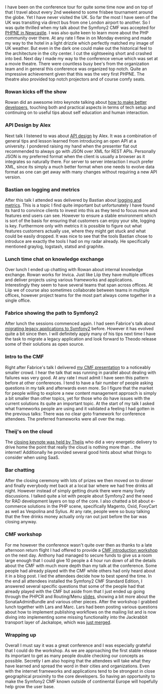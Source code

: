 I have been on the conference tour for quite some time now and on top of that I travel about every 2nd weekend to some frisbee tournament around the globe. Yet I have never visited the UK. So far the most I have seen of the UK was transiting via direct bus from one London airport to another. So I was quite thrilled when my talk about the Symfony2 CMF was accepted for [PHPNE in Newcastle](http://conference.phpne.org.uk). I was also quite keen to learn more about the PHP community over there. At any rate I flew in on Monday evening and made my way to the hotel in a light drizzle which perfectly matched my image of UK weather. But even in the dark one could make out the historical feel to the architecture in the city center. I cut the sightseeing short and crashed into bed. Next day I made my way to the conference venue which was set at a movie theatre. There were countless busy bee's from the organization team and in general this conference was organized top notch. Quite an impressive achievement given that this was the very first PHPNE. The theatre also provided top notch projectors and of course comfy seats.

### Rowan kicks off the show

Rowan did an awesome intro keynote talking about [how to make better developers](http://conference.phpne.org.uk/schedule/#rowan), touching both and practical aspects in terms of tech setup and continuing on to useful tips about self education and human interaction.

### API Design by Alex

Next talk I listened to was about [API design](http://conference.phpne.org.uk/schedule/#alex) by Alex. It was a combination of general tips and lesson learned from introducing an open API at a university. I pondered raising my hand when the presenter flat out recommended to always go with JSON over XML for REST APIs. Personally JSON is my preferred format when the client is usually a browser as it integrates so naturally there. For server to server interaction I much prefer XML, since its simply a much better format when one needs to evolve data format as one can get away with many changes without requiring a new API version.

### Bastian on logging and metrics

After this talk I attended was delivered by Bastian about [logging and metrics](http://conference.phpne.org.uk/schedule/#bastian). This is a topic I find quite important but unfortunately I have found its hard to convince clients to invest into this as they tend to focus more and features end users can see. However to ensure a stable environment which is sort of the basis for ensuring that customers can enjoy your site, logging is key. Furthermore only with metrics it is possible to figure out what features customers actually use, where they might get stuck and what could be easily dropped. It was nice to see that the tools Bastian chose to introduce are exactly the tools I had on my radar already. He specifically mentioned graylog, logstash, statsd and graphite.

### Lunch time chat on knowledge exchange

Over lunch I ended up chatting with Rowan about internal knowledge exchange. Rowan works for Invica. Just like Liip they have multiple offices and deliver projects using various frameworks and applications. Interestingly they seem to have several teams that span across offices. At Liip we of course also sometimes collaborate between teams in multiple offices, however project teams for the most part always come together in a single office.

### Fabrice showing the path to Symfony2

After lunch the sessions commenced again. I had seen Fabrice's talk about [migrating legacy applications to Symfony2](http://conference.phpne.org.uk/schedule/#fabrice) before. However it has evolved quite a bit since then. I will definitely apply many of his tips next time I have the task to migrate a legacy application and look forward to Theodo release some of their solutions as open source.

### Intro to the CMF

Right after Fabrice's talk I delivered [my CMF presentation](http://conference.phpne.org.uk/schedule/#lukas) to a noticeably smaller crowd. I hear the talk that was running in parallel about dealing with failures was very good. At any rate I must admit I have seen this pattern before at other conferences. I tend to have a fair number of people asking questions in my talk and afterwards even more. So I figure that the market for people willing to explore a new content management approach is simply a bit smaller than other topics, yet for those who do have issues with the current solutions its quite an important topic. At the start of my talk I asked what frameworks people are using and it validated a feeling I had gotten in the previous talks: There was no clear goto framework for conference attendees. The preferred frameworks were all over the map.

### Theij's on the cloud

The [closing keynote was held by Theijs](http://conference.phpne.org.uk/schedule/#thijs) who did a very energetic delivery to drive home the point that really the cloud is nothing more than .. the internet! Additionally he provided several good hints about what things to consider when using SaaS.

### Bar chatting

After the closing ceremony with lots of prizes we then moved on to dinner and finally everybody met back at a local bar where we had free drinks all night. However instead of simply getting drunk there were many lively discussions. I talked quite a lot with people about Symfony2 and the need for RAD development layers on top of the core. I also chatted a bit about e-commerce solutions in the PHP scene, specifically Magento, Oxid, FoxyCart as well as Vespolina and Sylius. At any rate, people were so busy talking that the free drinks money actually only ran out just before the bar was closing anyway.

### CMF workshop

For me however the conference wasn't quite over then as thanks to a late afternoon return flight I had offered to provide a [CMF introduction workshop](http://symfonycmf.eventbrite.com) on the next day. Anthony had managed to secure funds to give us a room large enough that I could give 10 people a 4 hour run down of all the details about the CMF with much more depth than my talk at the conference. Some people had already played with the CMF while others had only heard about it in a blog post. I led the attendees decide how to best spend the time. In the end all attendees installed the Symfony2 CMF Standard Edition, I answered several specific questions that some of the people had that already played with the CMF but aside from that I just ended up going through the PHPCR and Routing/Menu [slides](http://cmf.symfony.com), showing a bit more about the SonataAdminBundle and various other pieces. After the workshop I grabbed lunch together with Lars and Marc. Lars had been posting various questions about how to implement publishing workflows on the mailing list and is now diving into implementing some missing functionality into the Jackrabbit transport layer of Jackalope, which was [just merged](https://github.com/jackalope/jackalope-jackrabbit/pull/38).

### Wrapping up

Overall I must say it was a great conference and I was especially grateful that I could do the workshop. As we are approaching the first stable release its important to get as many people double checking our concepts as possible. Secretly I am also hoping that the attendees will take what they have learned and spread the word in their cities and organizations. Even with the internet frameworks and applications tend to be strongest in close geographical proximity to the core developers. So having an opportunity to make the Symfony2 CMF known outside of continental Europe will hopefully help grow the user base.